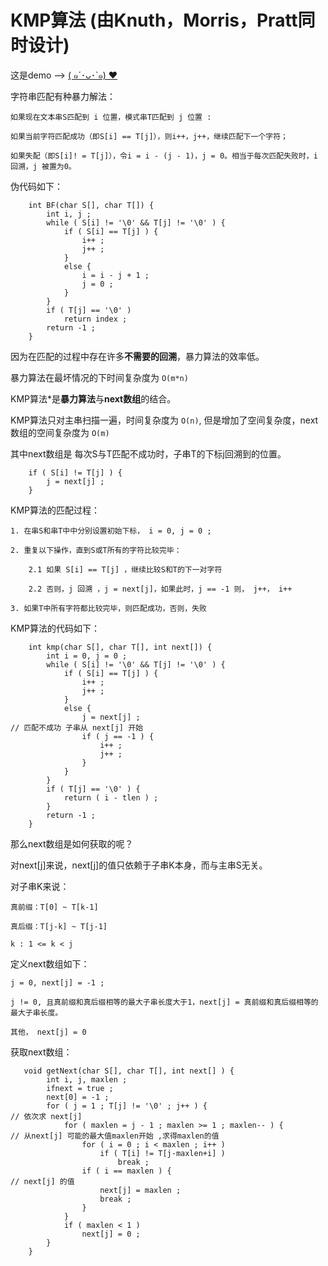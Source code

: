 # KMP算法 (由Knuth，Morris，Pratt同时设计)

这是demo --> [( ๑´･ᴗ･`๑) ❤](https://github.com/yuyilei/Algorithms/blob/master/C%2B%2B/KMP.cpp)

字符串匹配有种暴力解法： 

    如果现在文本串S匹配到 i 位置，模式串T匹配到 j 位置 : 

    如果当前字符匹配成功（即S[i] == T[j]），则i++，j++，继续匹配下一个字符；
    
    如果失配（即S[i]! = T[j]），令i = i - (j - 1)，j = 0。相当于每次匹配失败时，i 回溯，j 被置为0。

伪代码如下： 

```
    int BF(char S[], char T[]) {
        int i, j ; 
        while ( S[i] != '\0' && T[j] != '\0' ) {
            if ( S[i] == T[j] ) {
                i++ ; 
                j++ ; 
            } 
            else {
                i = i - j + 1 ; 
                j = 0 ; 
            }
        } 
        if ( T[j] == '\0' ) 
            return index ; 
        return -1 ; 
    }
```
  

因为在匹配的过程中存在许多**不需要的回溯**，暴力算法的效率低。 

暴力算法在最坏情况的下时间复杂度为 `O(m*n)` 

KMP算法*是**暴力算法**与**next数组**的结合。 

KMP算法只对主串扫描一遍，时间复杂度为 `O(n)`, 但是增加了空间复杂度，next数组的空间复杂度为 `O(m)`

其中next数组是 每次S与T匹配不成功时，子串T的下标j回溯到的位置。 

```
    if ( S[i] != T[j] ) {
        j = next[j] ;  
    }
```

KMP算法的匹配过程： 

    1. 在串S和串T中中分别设置初始下标， i = 0, j = 0 ;

    2. 重复以下操作，直到S或T所有的字符比较完毕：

        2.1 如果 S[i] == T[j] ，继续比较S和T的下一对字符

        2.2 否则，j 回溯 ，j = next[j]，如果此时，j == -1 则， j++， i++ 

    3. 如果T中所有字符都比较完毕，则匹配成功，否则，失败 

KMP算法的代码如下： 

```
    int kmp(char S[], char T[], int next[]) {
        int i = 0, j = 0 ;
        while ( S[i] != '\0' && T[j] != '\0' ) {
            if ( S[i] == T[j] ) {
                i++ ; 
                j++ ; 
            } 
            else {
                j = next[j] ;                                                    // 匹配不成功 子串从 next[j] 开始 
                if ( j == -1 ) {                                                  
                    i++ ; 
                    j++ ; 
                }
            }
        }
        if ( T[j] == '\0' ) {
            return ( i - tlen ) ; 
        }
        return -1 ; 
    }
```

那么next数组是如何获取的呢？

对next[j]来说，next[j]的值只依赖于子串K本身，而与主串S无关。

对子串K来说： 

    真前缀：T[0] ~ T[k-1] 

    真后缀：T[j-k] ~ T[j-1] 

    k : 1 <= k < j 

定义next数组如下： 

    j = 0, next[j] = -1 ;

    j != 0, 且真前缀和真后缀相等的最大子串长度大于1，next[j] = 真前缀和真后缀相等的最大子串长度。 

    其他， next[j] = 0 

获取next数组： 

```
   void getNext(char S[], char T[], int next[] ) {
        int i, j, maxlen ; 
        ifnext = true ; 
        next[0] = -1 ; 
        for ( j = 1 ; T[j] != '\0' ; j++ ) {                                     // 依次求 next[j]
            for ( maxlen = j - 1 ; maxlen >= 1 ; maxlen-- ) {                    // 从next[j] 可能的最大值maxlen开始 ,求得maxlen的值
                for ( i = 0 ; i < maxlen ; i++ ) 
                    if ( T[i] != T[j-maxlen+i] ) 
                        break ; 
                if ( i == maxlen ) {                                              // next[j] 的值                                      
                    next[j] = maxlen ; 
                    break ; 
                }
            }
            if ( maxlen < 1 )                                                     
                next[j] = 0 ; 
        }
    }
```